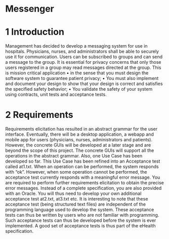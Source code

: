 # Messenger

# 1 Introduction
Management has decided to develop a messaging system for use in hospitals. Physicians,
nurses, and administrators shall be able to securely use it for communication. Users can be
subscribed to groups and can send a message to the group. It is essential for privacy
concerns that only those users registered in a group may read messages directed at the group.
This is mission critical application
• in the sense that you must design the software system to guarantee patient
privacy;
• You must also implement and document your design to show that your design is
correct and satisfies the specified safety behavior;
• You validate the safety of your system using contracts, unit tests and acceptance
tests.

# 2 Requirements
Requirements elicitation has resulted in an abstract grammar for the user interface.
Eventually, there will be a desktop application, a webapp and mobile app for users
(physicians, nurses, administrators and patients). However, the concrete GUIs will be
developed at a later stage and are beyond the scope of this project. The concrete GUIs will
support all the operations in the abstract grammar.
Also, one Use Case has been developed so far. This Use Case has been refined into an
Acceptance test called at1.txt.
When an operation can be performed, the system responds with “ok”. However, when
some operation cannot be performed, the acceptance test currently responds with a
meaningful error message. You are required to perform further requirements elicitation to
obtain the precise error messages.
Instead of a complete specification, you are also provided with an Oracle. You will thus
need to develop your own additional acceptance test at2.txt, at3.txt etc. It is interesting to
note that these acceptance test (being structured text files) are independent of the
programming language used to develop the system. These acceptance tests can thus be
written by users who are not familiar with programming. Such acceptance tests can thus be
developed before the system is ever implemented. A good set of acceptance tests is thus part
of the eHealth specification.
